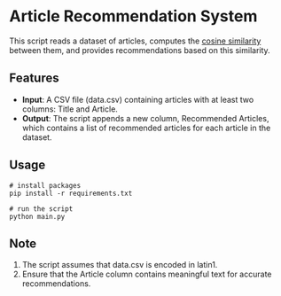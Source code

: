 # Article Recommendation System

This script reads a dataset of articles, computes the [cosine similarity](https://en.wikipedia.org/wiki/Cosine_similarity) between them, and provides recommendations based on this similarity.

## Features

- **Input**: A CSV file (data.csv) containing articles with at least two columns: Title and Article.
- **Output**: The script appends a new column, Recommended Articles, which contains a list of recommended articles for each article in the dataset.

## Usage

```
# install packages
pip install -r requirements.txt

# run the script
python main.py
```

## Note

1. The script assumes that data.csv is encoded in latin1.
2. Ensure that the Article column contains meaningful text for accurate recommendations.
